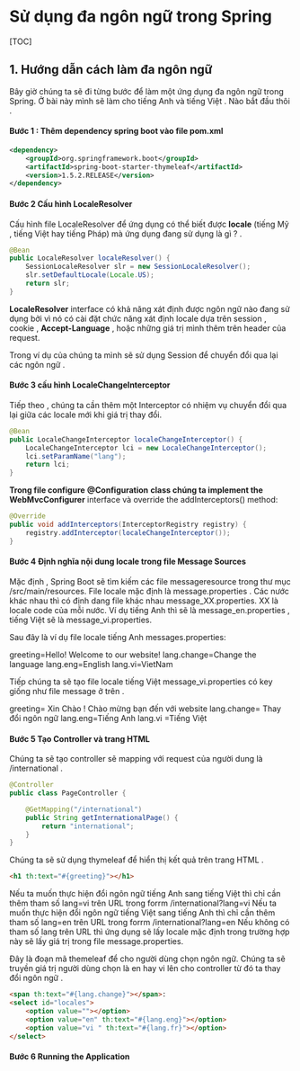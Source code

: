 # Sử dụng đa ngôn ngữ trong Spring

[TOC]

## **1. Hướng dẫn cách làm đa ngôn ngữ**

Bây giờ chúng ta sẽ đi từng bước để làm một ứng dụng đa ngôn ngữ trong Spring. Ở bài này mình sẽ làm cho tiếng Anh và tiếng Việt . Nào bắt đầu thôi .

#### Bước 1 : Thêm dependency spring boot vào file pom.xml

```xml
<dependency>
    <groupId>org.springframework.boot</groupId>
    <artifactId>spring-boot-starter-thymeleaf</artifactId>
    <version>1.5.2.RELEASE</version>
</dependency>
```

####  Bước 2 Cấu hình LocaleResolver

Cấu hình file LocaleResolver để ứng dụng có thể biết được **locale** (tiếng Mỹ , tiếng Việt hay tiếng Pháp) mà ứng dụng đang sử dụng là gì ? .

```java
@Bean
public LocaleResolver localeResolver() {
    SessionLocaleResolver slr = new SessionLocaleResolver();
    slr.setDefaultLocale(Locale.US);
    return slr;
}
```

**LocaleResolver** interface có khả năng xát định được ngôn ngữ nào đang sử dụng bởi vì nó có cài đặt chức năng xát định locale dựa trên session , cookie , **Accept-Language** , hoặc những giá trị mình thêm trên header của request.

Trong ví dụ của chúng ta mình sẽ sử dụng Session để chuyển đổi qua lại các ngôn ngữ .

#### Bước 3 cấu hình LocaleChangeInterceptor

Tiếp theo , chúng ta cần thêm một Interceptor có nhiệm vụ chuyển đổi qua lại giữa các locale mới khi giá trị thay đổi.

```java
@Bean
public LocaleChangeInterceptor localeChangeInterceptor() {
    LocaleChangeInterceptor lci = new LocaleChangeInterceptor();
    lci.setParamName("lang");
    return lci;
}
```

**Trong file configure** **@Configuration** **class chúng ta implement the** **WebMvcConfigurer** interface và override the addInterceptors() method:

```java
@Override
public void addInterceptors(InterceptorRegistry registry) {
    registry.addInterceptor(localeChangeInterceptor());
}
```

#### Bước 4 Định nghĩa nội dung locale trong file Message Sources

Mặc định , Spring Boot sẽ tìm kiếm các file messageresource trong thư mục /src/main/resources. File locale mặc định là message.properties . Các nước khác nhau thì có định dang file khác nhau message_XX.properties. XX là locale code của mỗi nước. Ví dụ tiếng Anh thì sẽ là message_en.properties , tiếng Việt sẽ là message_vi.properties.

Sau đây là ví dụ file locale tiếng Anh messages.properties:

greeting=Hello! Welcome to our website! lang.change=Change the language lang.eng=English lang.vi=VietNam

Tiếp chúng ta sẽ tạo file locale tiếng Việt message_vi.properties có key giống như file message ở trên .

greeting= Xin Chào ! Chào mừng bạn đến với website lang.change= Thay đổi ngôn ngữ lang.eng=Tiếng Anh lang.vi =Tiếng Việt



#### Bước 5 Tạo Controller và trang HTML

Chúng ta sẽ tạo controller sẽ mapping với request của người dung là /international .

```java
@Controller
public class PageController {

    @GetMapping("/international")
    public String getInternationalPage() {
        return "international";
    }
}
```

Chúng ta sẽ sử dụng thymeleaf để hiển thị kết quả trên trang HTML .

```html
<h1 th:text="#{greeting}"></h1>
```

Nếu ta muốn thực hiện đổi ngôn ngữ tiếng Anh sang tiếng Việt thì chỉ cần thêm tham số lang=vi trên URL trong forrm /international?lang=vi Nếu ta muốn thực hiện đổi ngôn ngữ tiếng Việt sang tiếng Anh thì chỉ cần thêm tham số lang=en trên URL trong forrm /international?lang=en
Nếu không có tham số lang trên URL thì ứng dụng sẽ lấy locale mặc định trong trường hợp này sẽ lấy giá trị trong file message.properties.

Đây là đoạn mã themeleaf để cho người dùng chọn ngôn ngữ. Chúng ta sẽ truyền giá trị người dùng chọn là en hay vi lên cho controller từ đó ta thay đổi ngôn ngữ .

```html
<span th:text="#{lang.change}"></span>:
<select id="locales">
    <option value=""></option>
    <option value="en" th:text="#{lang.eng}"></option>
    <option value="vi " th:text="#{lang.fr}"></option>
</select>
```

#### Bước 6 Running the Application